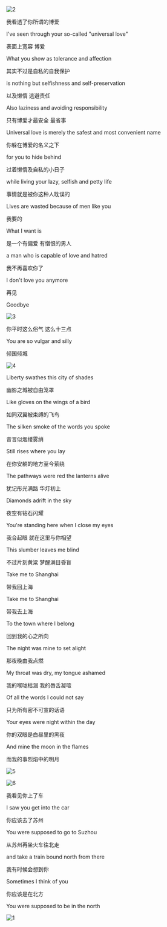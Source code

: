 ![2](2.jpg)

我看透了你所谓的博爱

I've seen through your so-called "universal love"

表面上宽容 博爱

What you show as tolerance and affection

其实不过是自私的自我保护

is nothing but selfishness and self-preservation

以及懒惰 逃避责任

Also laziness and avoiding responsibility

只有博爱才最安全 最省事

Universal love is merely the safest and most convenient name

你躲在博爱的名义之下

for you to hide behind

过着懒惰及自私的小日子

while living your lazy, selfish and petty life

事情就是被你这种人耽误的

Lives are wasted because of men like you

我要的

What I want is

是一个有偏爱 有憎恨的男人

a man who is capable of love and hatred

我不再喜欢你了

I don't love you anymore

再见

Goodbye



![3](3.jpg)

你平时这么俗气 这么十三点

You are so vulgar and silly

倾国倾城



![4](4.jpg)

Liberty swathes this city of shades

幽影之城被自由笼罩

Like gloves on the wings of a bird

如同双翼被束缚的飞鸟

The silken smoke of the words you spoke

昔言似烟缕雾绡

Still rises where you lay

在你安躺的地方至今萦绕

The pathways were red the lanterns alive

犹记彤光满路 华灯初上

Diamonds adrift in the sky

夜空有钻石闪耀

You're standing here when I close my eyes

我合起眼 就在这里与你相望

This slumber leaves me blind

不过片刻黄粱 梦醒满目昏盲

Take me to Shanghai

带我回上海

Take me to Shanghai

带我去上海

To the town where I belong

回到我的心之所向

The night was mine to set alight

那夜晚由我点燃

My throat was dry, my tongue ashamed

我的喉咙枯涸 我的唇舌凝噎

Of all the words I could not say

只为所有密不可宣的话语

Your eyes were night within the day

你的双眼是白昼里的黑夜

And mine the moon in the flames

而我的事烈焰中的明月

![5](5.jpg)

![6](6.jpg)



我看见你上了车

I saw you get into the car

你应该去了苏州

You were supposed to go to Suzhou

从苏州再坐火车往北走

and take a train bound north from there

我有时候会想到你

Sometimes I think of you

你应该是在北方

You were supposed to be in the north



![1](1.jpg)

